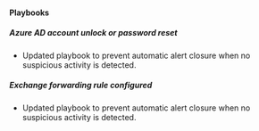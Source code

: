 
#### Playbooks

##### Azure AD account unlock or password reset

- Updated playbook to prevent automatic alert closure when no suspicious activity is detected.

##### Exchange forwarding rule configured

- Updated playbook to prevent automatic alert closure when no suspicious activity is detected.
